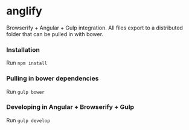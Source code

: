 anglify
=======

Browserify + Angular + Gulp integration. All files export to a distributed folder that can be pulled in with bower.

### Installation ### 
Run `npm install`

### Pulling in bower dependencies ###
Run `gulp bower`

### Developing in Angular + Browserify + Gulp ###
Run `gulp develop`

